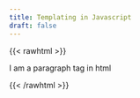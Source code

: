 ```yaml
---
title: Templating in Javascript
draft: false
---
```


{{< rawhtml >}}
  <p> I am a paragraph tag in html</p>
{{< /rawhtml >}}
